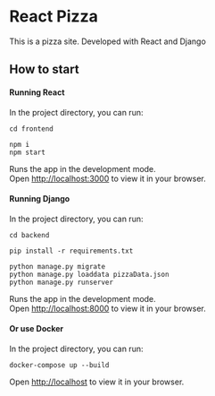 # React Pizza

This is a pizza site. Developed with React and Django

## How to start

#### Running React

In the project directory, you can run:

```
cd frontend

npm i
npm start
```

Runs the app in the development mode.\
Open [http://localhost:3000](http://localhost:3000) to view it in your browser.

#### Running Django

In the project directory, you can run:

```
cd backend

pip install -r requirements.txt

python manage.py migrate
python manage.py loaddata pizzaData.json
python manage.py runserver
```

Runs the app in the development mode.\
Open [http://localhost:8000](http://localhost:8000) to view it in your browser.

#### Or use Docker

In the project directory, you can run:

```
docker-compose up --build
```

Open [http://localhost](http://localhost) to view it in your browser.
